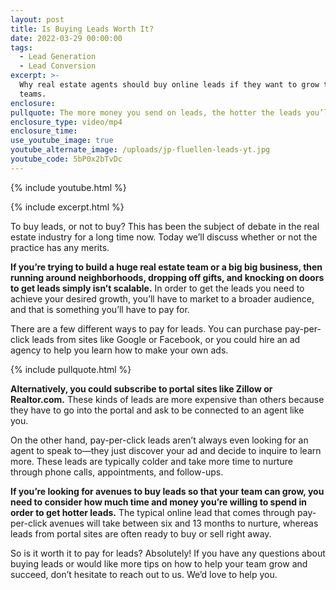 ```yaml
---
layout: post
title: Is Buying Leads Worth It?
date: 2022-03-29 00:00:00
tags:
  - Lead Generation
  - Lead Conversion
excerpt: >-
  Why real estate agents should buy online leads if they want to grow their
  teams.
enclosure:
pullquote: The more money you send on leads, the hotter the leads you’ll get.
enclosure_type: video/mp4
enclosure_time:
use_youtube_image: true
youtube_alternate_image: /uploads/jp-fluellen-leads-yt.jpg
youtube_code: 5bP0x2bTvDc
---
```

{% include youtube.html %}

{% include excerpt.html %}

To buy leads, or not to buy? This has been the subject of debate in the real estate industry for a long time now. Today we’ll discuss whether or not the practice has any merits.

**If you’re trying to build a huge real estate team or a big big business, then running around neighborhoods, dropping off gifts, and knocking on doors to get leads simply isn’t scalable.** In order to get the leads you need to achieve your desired growth, you’ll have to market to a broader audience, and that is something you’ll have to pay for.

There are a few different ways to pay for leads. You can purchase pay-per-click leads from sites like Google or Facebook, or you could hire an ad agency to help you learn how to make your own ads.&nbsp;

{% include pullquote.html %}

**Alternatively, you could subscribe to portal sites like Zillow or Realtor.com.** These kinds of leads are more expensive than others because they have to go into the portal and ask to be connected to an agent like you.&nbsp;

On the other hand, pay-per-click leads aren’t always even looking for an agent to speak to—they just discover your ad and decide to inquire to learn more. These leads are typically colder and take more time to nurture through phone calls, appointments, and follow-ups.

**If you’re looking for avenues to buy leads so that your team can grow, you need to consider how much time and money you’re willing to spend in order to get hotter leads.** The typical online lead that comes through pay-per-click avenues will take between six and 13 months to nurture, whereas leads from portal sites are often ready to buy or sell right away.

So is it worth it to pay for leads? Absolutely\! If you have any questions about buying leads or would like more tips on how to help your team grow and succeed, don’t hesitate to reach out to us. We’d love to help you.
